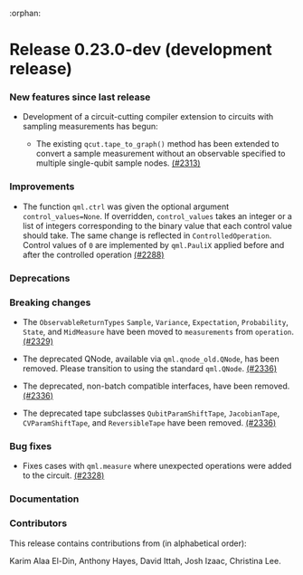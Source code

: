 :orphan:

# Release 0.23.0-dev (development release)

<h3>New features since last release</h3>

* Development of a circuit-cutting compiler extension to circuits with sampling
  measurements has begun:

    - The existing `qcut.tape_to_graph()` method has been extended to convert a
    sample measurement without an observable specified to multiple single-qubit sample
    nodes.
    [(#2313)](https://github.com/PennyLaneAI/pennylane/pull/2313)

<h3>Improvements</h3>

* The function `qml.ctrl` was given the optional argument `control_values=None`.
  If overridden, `control_values` takes an integer or a list of integers corresponding to
  the binary value that each control value should take. The same change is reflected in
  `ControlledOperation`. Control values of `0` are implemented by `qml.PauliX` applied
  before and after the controlled operation
  [(#2288)](https://github.com/PennyLaneAI/pennylane/pull/2288)

<h3>Deprecations</h3>

<h3>Breaking changes</h3>

* The `ObservableReturnTypes` `Sample`, `Variance`, `Expectation`, `Probability`, `State`, and `MidMeasure`
  have been moved to `measurements` from `operation`.
  [(#2329)](https://github.com/PennyLaneAI/pennylane/pull/2329)

* The deprecated QNode, available via `qml.qnode_old.QNode`, has been removed. Please
  transition to using the standard `qml.QNode`.
  [(#2336)](https://github.com/PennyLaneAI/pennylane/pull/2336)

* The deprecated, non-batch compatible interfaces, have been removed.
  [(#2336)](https://github.com/PennyLaneAI/pennylane/pull/2336)

* The deprecated tape subclasses `QubitParamShiftTape`, `JacobianTape`, `CVParamShiftTape`, and
  `ReversibleTape` have been removed.
  [(#2336)](https://github.com/PennyLaneAI/pennylane/pull/2336)

<h3>Bug fixes</h3>

* Fixes cases with `qml.measure` where unexpected operations were added to the
  circuit.
  [(#2328)](https://github.com/PennyLaneAI/pennylane/pull/2328)

<h3>Documentation</h3>

<h3>Contributors</h3>

This release contains contributions from (in alphabetical order):

Karim Alaa El-Din, Anthony Hayes, David Ittah, Josh Izaac, Christina Lee.
